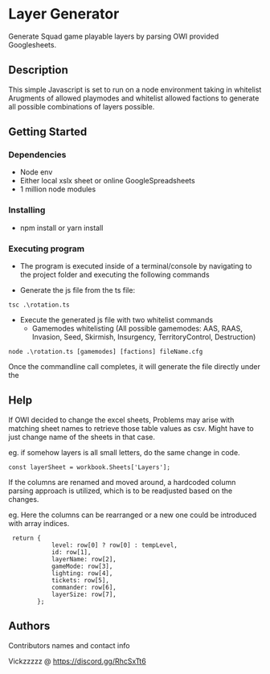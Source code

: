 # Layer Generator

Generate Squad game playable layers by parsing OWI provided Googlesheets. 

## Description

This simple Javascript is set to run on a node environment taking in whitelist Arugments of allowed playmodes and whitelist allowed factions to generate all possible combinations of layers possible.

## Getting Started

### Dependencies

* Node env
* Either local xslx sheet or online GoogleSpreadsheets
* 1 million node modules

### Installing

* npm install or yarn install

### Executing program

* The program is executed inside of a terminal/console by navigating to the project folder and executing the following commands

* Generate the js file from the ts file: 
```
tsc .\rotation.ts
```

* Execute the generated js file with two whitelist commands
    * Gamemodes whitelisting (All possible gamemodes: AAS, RAAS, Invasion, Seed, Skirmish, Insurgency, TerritoryControl, Destruction)
```
node .\rotation.ts [gamemodes] [factions] fileName.cfg
```

Once the commandline call completes, it will generate the file directly under the 

## Help

If OWI decided to change the excel sheets, Problems may arise with matching sheet names to retrieve those table values as csv. Might have to just change name of the sheets in that case. 

eg. if somehow layers is all small letters, do the same change in code. 
```
const layerSheet = workbook.Sheets['Layers'];
```

If the columns are renamed and moved around, a hardcoded column parsing approach is utilized, which is to be readjusted based on the changes. 

eg.  Here the columns can be rearranged or a new one could be introduced with array indices. 
```
 return {
            level: row[0] ? row[0] : tempLevel,
            id: row[1],
            layerName: row[2],
            gameMode: row[3],
            lighting: row[4],
            tickets: row[5],
            commander: row[6],
            layerSize: row[7],
        };
```


## Authors

Contributors names and contact info

Vickzzzzz @ https://discord.gg/RhcSxTt6
